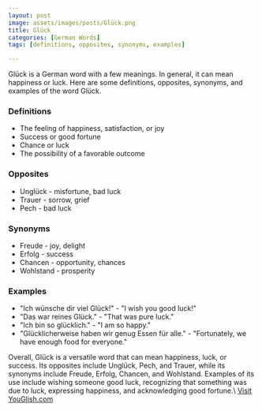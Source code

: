 ```yaml
---
layout: post
image: assets/images/posts/Glück.png
title: Glück
categories: [German Words]
tags: [definitions, opposites, synonyms, examples]

---
```


Glück is a German word with a few meanings. In general, it can mean happiness or luck. Here are some definitions, opposites, synonyms, and examples of the word Glück.

### Definitions

- The feeling of happiness, satisfaction, or joy
- Success or good fortune
- Chance or luck
- The possibility of a favorable outcome

### Opposites

- Unglück - misfortune, bad luck
- Trauer - sorrow, grief
- Pech - bad luck

### Synonyms

- Freude - joy, delight
- Erfolg - success
- Chancen - opportunity, chances
- Wohlstand - prosperity

### Examples

- "Ich wünsche dir viel Glück!" - "I wish you good luck!"
- "Das war reines Glück." - "That was pure luck."
- "Ich bin so glücklich." - "I am so happy."
- "Glücklicherweise haben wir genug Essen für alle." - "Fortunately, we have enough food for everyone." 

Overall, Glück is a versatile word that can mean happiness, luck, or success. Its opposites include Unglück, Pech, and Trauer, while its synonyms include Freude, Erfolg, Chancen, and Wohlstand. Examples of its use include wishing someone good luck, recognizing that something was due to luck, expressing happiness, and acknowledging good fortune.\ <a id="yg-widget-0" class="youglish-widget" data-query="Glück" data-lang="german" data-components="8412" data-auto-start="0" data-bkg-color="theme_light" data-title="How%20to%20pronounce%20Glück%20in%20German"  rel="nofollow" href="https://youglish.com">Visit YouGlish.com</a><script async src="https://youglish.com/public/emb/widget.js" charset="utf-8"></script>